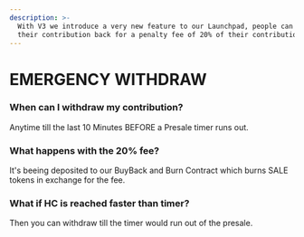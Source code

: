 ```yaml
---
description: >-
  With V3 we introduce a very new feature to our Launchpad, people can now claim
  their contribution back for a penalty fee of 20% of their contribution.
---
```


# EMERGENCY WITHDRAW

### When can I withdraw my contribution?

Anytime till the last 10 Minutes BEFORE a Presale timer runs out.

### What happens with the 20% fee?

It's beeing deposited to our BuyBack and Burn Contract which burns SALE tokens in exchange for the fee.

### What if HC is reached faster than timer?

Then you can withdraw till the timer would run out of the presale.
